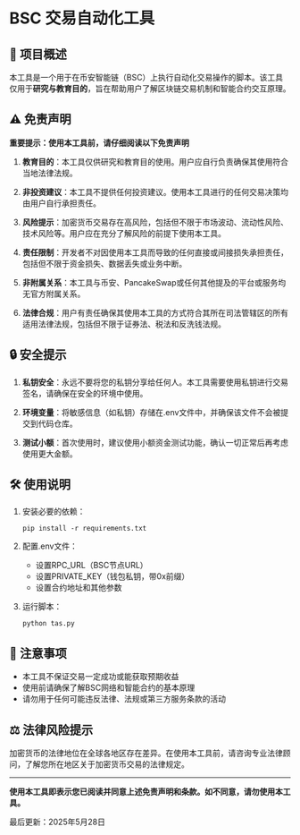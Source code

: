 # BSC 交易自动化工具

## 🔖 项目概述

本工具是一个用于在币安智能链（BSC）上执行自动化交易操作的脚本。该工具仅用于**研究与教育目的**，旨在帮助用户了解区块链交易机制和智能合约交互原理。

## ⚠️ 免责声明

**重要提示：使用本工具前，请仔细阅读以下免责声明**

1. **教育目的**：本工具仅供研究和教育目的使用。用户应自行负责确保其使用符合当地法律法规。

2. **非投资建议**：本工具不提供任何投资建议。使用本工具进行的任何交易决策均由用户自行承担责任。

3. **风险提示**：加密货币交易存在高风险，包括但不限于市场波动、流动性风险、技术风险等。用户应在充分了解风险的前提下使用本工具。

4. **责任限制**：开发者不对因使用本工具而导致的任何直接或间接损失承担责任，包括但不限于资金损失、数据丢失或业务中断。

5. **非附属关系**：本工具与币安、PancakeSwap或任何其他提及的平台或服务均无官方附属关系。

6. **法律合规**：用户有责任确保其使用本工具的方式符合其所在司法管辖区的所有适用法律法规，包括但不限于证券法、税法和反洗钱法规。

## 🔒 安全提示

1. **私钥安全**：永远不要将您的私钥分享给任何人。本工具需要使用私钥进行交易签名，请确保在安全的环境中使用。

2. **环境变量**：将敏感信息（如私钥）存储在.env文件中，并确保该文件不会被提交到代码仓库。

3. **测试小额**：首次使用时，建议使用小额资金测试功能，确认一切正常后再考虑使用更大金额。

## 🛠️ 使用说明

1. 安装必要的依赖：
   ```
   pip install -r requirements.txt
   ```

2. 配置.env文件：
   - 设置RPC_URL（BSC节点URL）
   - 设置PRIVATE_KEY（钱包私钥，带0x前缀）
   - 设置合约地址和其他参数

3. 运行脚本：
   ```
   python tas.py
   ```

## 📝 注意事项

- 本工具不保证交易一定成功或能获取预期收益
- 使用前请确保了解BSC网络和智能合约的基本原理
- 请勿用于任何可能违反法律、法规或第三方服务条款的活动

## ⚖️ 法律风险提示

加密货币的法律地位在全球各地区存在差异。在使用本工具前，请咨询专业法律顾问，了解您所在地区关于加密货币交易的法律规定。

---

**使用本工具即表示您已阅读并同意上述免责声明和条款。如不同意，请勿使用本工具。**

最后更新：2025年5月28日

